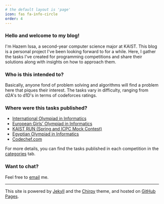 ```yaml
---
# the default layout is 'page'
icon: fas fa-info-circle
order: 4
---
```


### Hello and welcome to my blog! 

I'm Hazem Issa, a second-year computer science major at KAIST. This blog is a personal project I've been looking forward to for a while. Here, I gather the tasks I've created for programming competitions and share their solutions along with insights on how to approach them.

### Who is this intended to?

Basically, anyone fond of problem solving and algorithms will find a problem here that piques their interest. The tasks vary in difficulty, ranging from d2A's to d1D's in terms of codeforces ratings.

### Where were this tasks published?

* [International Olympiad in Informatics](https://ioinformatics.org/)
* [European Girls' Olympiad in Informatics](https://egoi.org/)
* [KAIST RUN (Spring and ICPC Mock Contest)](https://kaist.run/en/)
* [Egyptian Olympiad in Informatics](https://www.eoi.eg/)
* [Codechef.com](https://www.codechef.com/)

For more details, you can find the tasks published in each competition in the [categories](../categories) tab.

### Want to chat?

Feel free to [email](mailto:hazemt61@gmail.com) me.

---

This site is powered by [Jekyll](https://jekyllrb.com/) and the [Chirpy](https://github.com/cotes2020/jekyll-theme-chirpy/) theme, and hosted on [GitHub Pages](https://pages.github.com/).